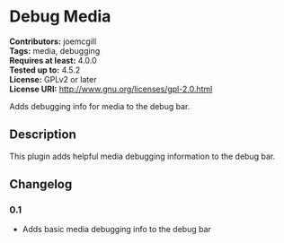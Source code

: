 # Debug Media #
**Contributors:** joemcgill  
**Tags:** media, debugging  
**Requires at least:** 4.0.0  
**Tested up to:** 4.5.2  
**License:** GPLv2 or later  
**License URI:** http://www.gnu.org/licenses/gpl-2.0.html  

Adds debugging info for media to the debug bar.

## Description ##

This plugin adds helpful media debugging information to the debug bar.


## Changelog ##

### 0.1 ###
* Adds basic media debugging info to the debug bar

